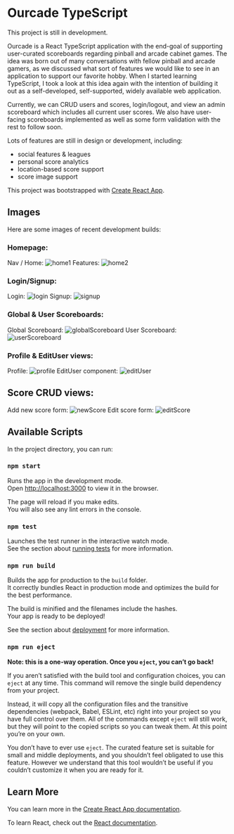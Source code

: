 # Ourcade TypeScript

This project is still in development.  

Ourcade is a React TypeScript application with the end-goal of supporting user-curated scoreboards regarding pinball and arcade cabinet games.  The idea was born out of many conversations with fellow pinball and arcade gamers, as we discussed what sort of features we would like to see in an application to support our favorite hobby.  When I started learning TypeScript, I took a look at this idea again with the intention of building it out as a self-developed, self-supported, widely available web application.

Currently, we can CRUD users and scores, login/logout, and view an admin scoreboard which includes all current user scores.  We also have user-facing scoreboards implemented as well as some form validation with the rest to follow soon.

Lots of features are still in design or development, including:
- social features & leagues
- personal score analytics
- location-based score support
- score image support

This project was bootstrapped with [Create React App](https://github.com/facebook/create-react-app).

## Images
Here are some images of recent development builds:

### Homepage:

Nav / Home:
![home1](https://github.com/wakaspar/ourcade-typescript/blob/master/public/readme/home1.jpg?raw=true)
Features:
![home2](https://github.com/wakaspar/ourcade-typescript/blob/master/public/readme/home2.jpg?raw=true)

### Login/Signup:

Login:
![login](https://github.com/wakaspar/ourcade-typescript/blob/master/public/readme/login.jpg?raw=true)
Signup:
![signup](https://github.com/wakaspar/ourcade-typescript/blob/master/public/readme/signup.jpg?raw=true)

### Global & User Scoreboards:

Global Scoreboard:
![globalScoreboard](https://github.com/wakaspar/ourcade-typescript/blob/master/public/readme/globalScoreboard.jpg?raw=true)
User Scoreboard:
![userScoreboard](https://github.com/wakaspar/ourcade-typescript/blob/master/public/readme/userScoreboard.jpg?raw=true)

### Profile & EditUser views:

Profile:
![profile](https://github.com/wakaspar/ourcade-typescript/blob/master/public/readme/profile.jpg?raw=true)
EditUser component:
![editUser](https://github.com/wakaspar/ourcade-typescript/blob/master/public/readme/editUser.jpg?raw=true)

## Score CRUD views:

Add new score form:
![newScore](https://github.com/wakaspar/ourcade-typescript/blob/master/public/readme/newScore.jpg?raw=true)
Edit score form:
![editScore](https://github.com/wakaspar/ourcade-typescript/blob/master/public/readme/editScore.jpg?raw=true)

## Available Scripts

In the project directory, you can run:

### `npm start`

Runs the app in the development mode.<br />
Open [http://localhost:3000](http://localhost:3000) to view it in the browser.

The page will reload if you make edits.<br />
You will also see any lint errors in the console.

### `npm test`

Launches the test runner in the interactive watch mode.<br />
See the section about [running tests](https://facebook.github.io/create-react-app/docs/running-tests) for more information.

### `npm run build`

Builds the app for production to the `build` folder.<br />
It correctly bundles React in production mode and optimizes the build for the best performance.

The build is minified and the filenames include the hashes.<br />
Your app is ready to be deployed!

See the section about [deployment](https://facebook.github.io/create-react-app/docs/deployment) for more information.

### `npm run eject`

**Note: this is a one-way operation. Once you `eject`, you can’t go back!**

If you aren’t satisfied with the build tool and configuration choices, you can `eject` at any time. This command will remove the single build dependency from your project.

Instead, it will copy all the configuration files and the transitive dependencies (webpack, Babel, ESLint, etc) right into your project so you have full control over them. All of the commands except `eject` will still work, but they will point to the copied scripts so you can tweak them. At this point you’re on your own.

You don’t have to ever use `eject`. The curated feature set is suitable for small and middle deployments, and you shouldn’t feel obligated to use this feature. However we understand that this tool wouldn’t be useful if you couldn’t customize it when you are ready for it.

## Learn More

You can learn more in the [Create React App documentation](https://facebook.github.io/create-react-app/docs/getting-started).

To learn React, check out the [React documentation](https://reactjs.org/).
